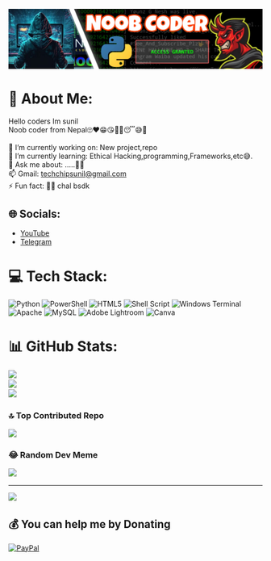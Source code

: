 ![logo](https://github.com/prince4you/prince4you/blob/main/Picsart_24-04-09_10-57-12-056.jpg)

# 💫 About Me:
Hello coders Im sunil<br>Noob coder from Nepal🙄❤😁😘🤔🙂😴😅🤔<br><br>🔭 I’m currently working on: New project,repo<br>🌱 I’m currently learning: Ethical Hacking,programming,Frameworks,etc😅.<br>💬 Ask me about: .....🤔🤔<br>📫 Gmail: techchipsunil@gmail.com<br>⚡ Fun fact: 🤔😅 chal bsdk

## 🌐 Socials:
* [YouTube](https://youtube.com/@noobcybertech2024)
* [Telegram](https://t.me/Annon4you)
# 💻 Tech Stack:

![Python](https://img.shields.io/badge/python-3670A0?style=for-the-badge&logo=python&logoColor=ffdd54) ![PowerShell](https://img.shields.io/badge/PowerShell-%235391FE.svg?style=for-the-badge&logo=powershell&logoColor=white) ![HTML5](https://img.shields.io/badge/html5-%23E34F26.svg?style=for-the-badge&logo=html5&logoColor=white) ![Shell Script](https://img.shields.io/badge/shell_script-%23121011.svg?style=for-the-badge&logo=gnu-bash&logoColor=white) ![Windows Terminal](https://img.shields.io/badge/Windows%20Terminal-%234D4D4D.svg?style=for-the-badge&logo=windows-terminal&logoColor=white) ![Apache](https://img.shields.io/badge/apache-%23D42029.svg?style=for-the-badge&logo=apache&logoColor=white) ![MySQL](https://img.shields.io/badge/mysql-%2300000f.svg?style=for-the-badge&logo=mysql&logoColor=white) ![Adobe Lightroom](https://img.shields.io/badge/Adobe%20Lightroom-31A8FF.svg?style=for-the-badge&logo=Adobe%20Lightroom&logoColor=white) ![Canva](https://img.shields.io/badge/Canva-%2300C4CC.svg?style=for-the-badge&logo=Canva&logoColor=white)
# 📊 GitHub Stats:
![](https://github-readme-stats.vercel.app/api?username=Prince4you&theme=radical&hide_border=false&include_all_commits=false&count_private=true)<br/>
![](https://github-readme-streak-stats.herokuapp.com/?user=Prince4you&theme=radical&hide_border=false)<br/>
![](https://github-readme-stats.vercel.app/api/top-langs/?username=Prince4you&theme=radical&hide_border=false&include_all_commits=false&count_private=true&layout=compact)

### 🔝 Top Contributed Repo
![](https://github-contributor-stats.vercel.app/api?username=Prince4you&limit=5&theme=radical&combine_all_yearly_contributions=true)

### 😂 Random Dev Meme
<img src='https://randommeme-five.vercel.app/' style="height: 400px;"/>

---
[![](https://visitcount.itsvg.in/api?id=Prince4you&icon=0&color=0)](https://visitcount.itsvg.in)

  ## 💰 You can help me by Donating
  [![PayPal](https://img.shields.io/badge/PayPal-00457C?style=for-the-badge&logo=paypal&logoColor=white)](https://paypal.me/Annon4you) 

  
<!-- Proudly created with GPRM ( https://gprm.itsvg.in ) -->
